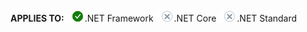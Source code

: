 <Token>**APPLIES TO:** ![yes](media/yes.png).NET Framework ![no](media/no.png).NET Core ![no](media/no.png).NET Standard </Token>